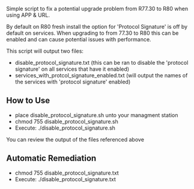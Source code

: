 Simple script to fix a potential upgrade problem from R77.30 to R80 when using APP & URL.

By default on R80 fresh install the option for 'Protocol Signature' is off by default on services. When upgrading to from 77.30 to R80 this can be enabled and can cause potential issues with performance.

This script will output two files:
  - disable_protocol_signature.txt (this can be ran to disable the 'protocol signature' on all services that have it enabled)
  - services_with_protcol_signature_enabled.txt (will output the names of the services with 'protocol signature' enabled)

## How to Use ##
 - place disable_protocol_signature.sh unto your managment station
 - chmod 755 disable_protocol_signature.sh
 - Execute: ./disable_protocol_signature.sh

 You can review the output of the files referenced above

## Automatic Remediation ##
  - chmod 755 disable_protocol_signature.txt
  - Execute: ./disable_protocol_signature.txt

